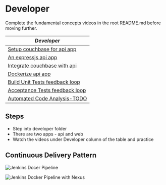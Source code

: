 # Developer 
Complete the fundamental concepts videos in the root README.md before moving further.  

| *Developer*                              |
|-------------------------------------|
| [Setup couchbase for api app](https://vimeo.com/180444021)               |
| [An expressjs api app](https://vimeo.com/180445964)                       |
| [Integrate couchbase with api](https://vimeo.com/180445985)      |
| [Dockerize api app](https://vimeo.com/180516663) |
| [Build Unit Tests feedback loop](https://vimeo.com/180529349)                   |
| [Acceptance Tests feedback loop](https://vimeo.com/180529568)                  |
| [Automated Code Analysis-TODO]()              |

## Steps
- Step into developer folder
- There are two apps - api and web
- Watch the videos under Developer column of the table and practice

## Continuous Delivery Pattern

![Jenkins Docer Pipeline](https://github.com/machzqcq/docker-start-to-finish/blob/master/images/jenkins-docker-pipeline.png?raw=true)  

![Jenkins Docker Pipeline with Nexus](https://github.com/machzqcq/docker-start-to-finish/blob/master/images/jenkins-docker-pipeline-nexus3.png?raw=true)
